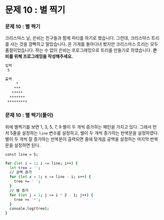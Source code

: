 # 문제 10 : 별 찍기

### 문제 10 : 별 찍기

크리스마스 날, 은비는 친구들과 함께 파티를 하기로 했습니다. 그런데, 크리스마스 트리를 사는 것을 깜빡하고 말았습니다. 온 가게를 돌아다녀 봤지만 크리스마스 트리는 모두 품절이었습니다. 하는 수 없이 은비는 프로그래밍으로 트리를 만들기로 하였습니다. **은비를 위해 프로그래밍을 작성해주세요.**

```bash
입력
 5

출력
     *
    ***
   *****
  *******
 *********
```

### 문제 10 : 별 찍기\(풀이\)

위에 별찍기를 보면 1, 3, 5, 7, 9 별이 두 개씩 증가하는 패턴을 가지고 있다. 그래서 먼저 5줄을 설정하는 `line` 변수를 설정하고, 별이 두 개씩 증가하는 반복문을 설정하였다. 별이 두 개씩 잘 증가하는 반복문이 출력되면 줄에 맞게끔 공백을 설정하는 마지막 반복문을 설정하면 된다. 

```bash
const line = 5;

for (let i = 1; i <= line; i++) {
  let tree = '';
  // 공백 증가
  for (let x = 1; x <= line - i; x++) {
    tree += ' ';
  }
  // 별 증가
  for (let j = 1; j <= i * 2 - 1; j++) {
    tree += '*';
  }
  console.log(tree);
}
```





